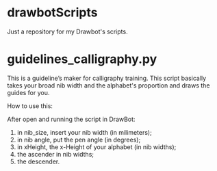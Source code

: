 # drawbotScripts
Just a repository for my Drawbot's scripts.

# guidelines_calligraphy.py
This is a guideline’s maker for calligraphy training. This script basically takes your broad nib width and the alphabet's proportion and draws the guides for you.

How to use this:

After open and running the script in DrawBot:

1) in nib_size, insert your nib width  (in milimeters);
2) in nib angle, put the pen angle (in degrees);
3) in xHeight, the x-Height of your alphabet (in nib widths);
4) the ascender in nib widths;
5) the descender.
